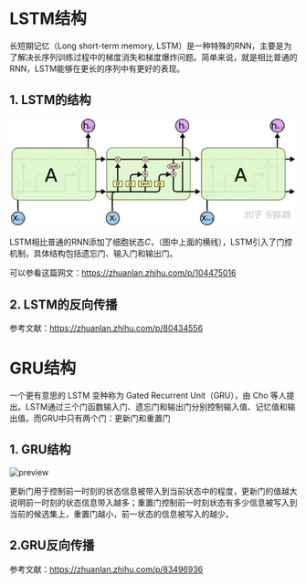 # LSTM结构

长短期记忆（Long short-term memory, LSTM）是一种特殊的RNN，主要是为了解决长序列训练过程中的梯度消失和梯度爆炸问题。简单来说，就是相比普通的RNN，LSTM能够在更长的序列中有更好的表现。

## 1. LSTM的结构

![img](../../img/v2-356540b43863b681c8ea53e560302cc9_720w.jpg)

LSTM相比普通的RNN添加了细胞状态$C$，（图中上面的横线），LSTM引入了门控机制，具体结构包括遗忘门、输入门和输出门。

可以参看这篇网文：https://zhuanlan.zhihu.com/p/104475016

## 2. LSTM的反向传播

参考文献：https://zhuanlan.zhihu.com/p/80434556



# GRU结构

一个更有意思的 LSTM 变种称为 Gated Recurrent Unit（GRU），由 Cho 等人提出。LSTM通过三个门函数输入门、遗忘门和输出门分别控制输入值、记忆值和输出值。而GRU中只有两个门：更新门和重置门

## 1. GRU结构

![preview](https://pic1.zhimg.com/v2-85f3a524db406a42d8554ccae3d02c3c_r.jpg)

更新门用于控制前一时刻的状态信息被带入到当前状态中的程度，更新门的值越大说明前一时刻的状态信息带入越多；重置门控制前一时刻状态有多少信息被写入到当前的候选集上，重置门越小，前一状态的信息被写入的越少。

## 2.GRU反向传播

参考文献：https://zhuanlan.zhihu.com/p/83496936

